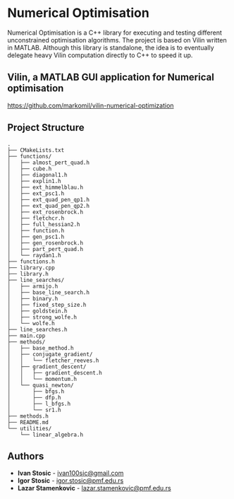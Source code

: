 # Numerical Optimisation

Numerical Optimisation is a C++ library for executing and testing different unconstrained optimisation algorithms. The project is based on Vilin written in MATLAB. Although this library is standalone, the idea is to eventually delegate heavy Vilin computation directly to C++ to speed it up.

## Vilin, a MATLAB GUI application for Numerical optimisation

https://github.com/markomil/vilin-numerical-optimization


## Project Structure
```
.
├── CMakeLists.txt
├── functions/
│   ├── almost_pert_quad.h
│   ├── cube.h
│   ├── diagonal1.h
│   ├── explin1.h
│   ├── ext_himmelblau.h
│   ├── ext_psc1.h
│   ├── ext_quad_pen_qp1.h
│   ├── ext_quad_pen_qp2.h
│   ├── ext_rosenbrock.h
│   ├── fletchcr.h
│   ├── full_hessian2.h
│   ├── function.h
│   ├── gen_psc1.h
│   ├── gen_rosenbrock.h
│   ├── part_pert_quad.h
│   └── raydan1.h
├── functions.h
├── library.cpp
├── library.h
├── line_searches/
│   ├── armijo.h
│   ├── base_line_search.h
│   ├── binary.h
│   ├── fixed_step_size.h
│   ├── goldstein.h
│   ├── strong_wolfe.h
│   └── wolfe.h
├── line_searches.h
├── main.cpp
├── methods/
│   ├── base_method.h
│   ├── conjugate_gradient/
│   │   └── fletcher_reeves.h
│   ├── gradient_descent/
│   │   ├── gradient_descent.h
│   │   └── momentum.h
│   └── quasi_newton/
│       ├── bfgs.h
│       ├── dfp.h
│       ├── l_bfgs.h
│       └── sr1.h
├── methods.h
├── README.md
└── utilities/
    └── linear_algebra.h

```

## Authors

* **Ivan Stosic** - ivan100sic@gmail.com
* **Igor Stosic** - igor.stosic@pmf.edu.rs
* **Lazar Stamenkovic** - lazar.stamenkovic@pmf.edu.rs

